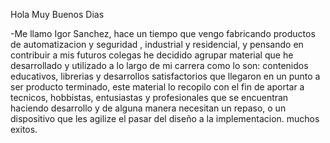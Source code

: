 Hola Muy Buenos Dias

-Me llamo Igor Sanchez, hace un tiempo que vengo fabricando productos 
de automatizacion y seguridad , industrial y residencial, y pensando
en contribuir a mis futuros colegas he decidido agrupar material que 
he desarrollado y utilizado a lo largo de mi carrera como lo son:
contenidos educativos, librerias y desarrollos satisfactorios que 
llegaron en un punto a ser producto terminado, este material lo recopilo 
con el fin de aportar a tecnicos, hobbistas, entusiastas y profesionales
que se encuentran haciendo desarrollo y de alguna manera necesitan un
repaso, o un dispositivo que les agilize el pasar del diseño a la implementacion.
muchos exitos.
